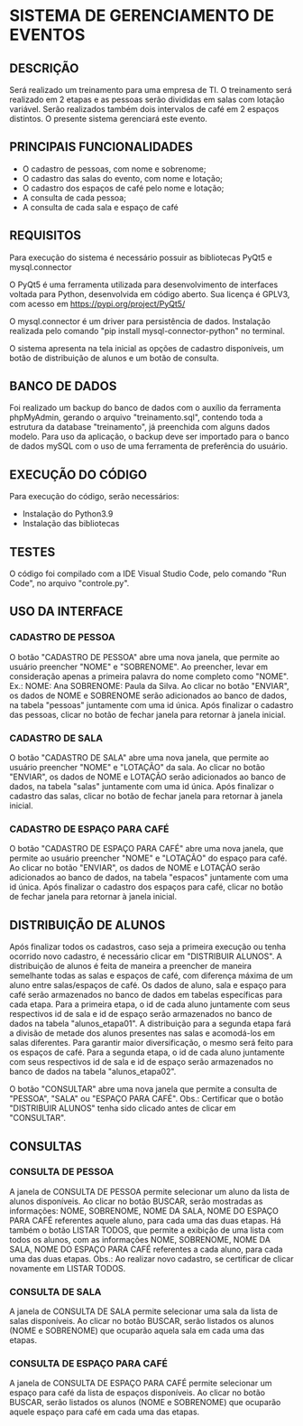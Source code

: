 # SISTEMA DE GERENCIAMENTO DE EVENTOS

## DESCRIÇÃO

  Será realizado um treinamento para uma empresa de TI. O treinamento será realizado em 2 etapas e as pessoas serão divididas em salas com lotação variável. 
Serão realizados também dois intervalos de café em 2 espaços distintos. O presente sistema gerenciará este evento.

## PRINCIPAIS FUNCIONALIDADES

* O cadastro de pessoas, com nome e sobrenome;
* O cadastro das salas do evento, com nome e lotação;
* O cadastro dos espaços de café pelo nome e lotação;
* A consulta de cada pessoa;
* A consulta de cada sala e espaço de café

## REQUISITOS

Para execução do sistema é necessário possuir as bibliotecas PyQt5 e mysql.connector

O PyQt5 é uma ferramenta utilizada para desenvolvimento de interfaces voltada para Python, desenvolvida em código aberto. Sua licença é GPLV3, com acesso em https://pypi.org/project/PyQt5/

O mysql.connector é um driver para persistência de dados. Instalação realizada pelo comando "pip install mysql-connector-python" no terminal.

O sistema apresenta na tela inicial as opções de cadastro disponíveis, um botão de distribuição de alunos e um botão de consulta.

## BANCO DE DADOS

Foi realizado um backup do banco de dados com o auxílio da ferramenta phpMyAdmin, gerando o arquivo "treinamento.sql", contendo toda a estrutura da database "treinamento", já preenchida com alguns dados modelo. Para uso da aplicação, o backup deve
ser importado para o banco de dados mySQL com o uso de uma ferramenta de preferência do usuário.

## EXECUÇÃO DO CÓDIGO

Para execução do código, serão necessários:
* Instalação do Python3.9
* Instalação das bibliotecas

## TESTES

O código foi compilado com a IDE Visual Studio Code, pelo comando "Run Code", no arquivo "controle.py".

## USO DA INTERFACE

### CADASTRO DE PESSOA

O botão "CADASTRO DE PESSOA" abre uma nova janela, que permite ao usuário preencher "NOME" e "SOBRENOME". Ao preencher, levar em consideração
apenas a primeira palavra do nome completo como "NOME". Ex.: NOME: Ana SOBRENOME: Paula da Silva. 
Ao clicar no botão "ENVIAR", os dados de NOME e SOBRENOME serão adicionados ao banco de dados, na tabela "pessoas" juntamente com uma id única.
Após finalizar o cadastro das pessoas, clicar no botão de fechar janela para retornar à janela inicial.

### CADASTRO DE SALA

O botão "CADASTRO DE SALA" abre uma nova janela, que permite ao usuário preencher "NOME" e "LOTAÇÃO" da sala. 
Ao clicar no botão "ENVIAR", os dados de NOME e LOTAÇÃO serão adicionados ao banco de dados, na tabela "salas" juntamente com uma id única.
Após finalizar o cadastro das salas, clicar no botão de fechar janela para retornar à janela inicial.

### CADASTRO DE ESPAÇO PARA CAFÉ

O botão "CADASTRO DE ESPAÇO PARA CAFÉ" abre uma nova janela, que permite ao usuário preencher "NOME" e "LOTAÇÃO" do espaço para café. 
Ao clicar no botão "ENVIAR", os dados de NOME e LOTAÇÃO serão adicionados ao banco de dados, na tabela "espacos" juntamente com uma id única.
Após finalizar o cadastro dos espaços para café, clicar no botão de fechar janela para retornar à janela inicial.

## DISTRIBUIÇÃO DE ALUNOS

Após finalizar todos os cadastros, caso seja a primeira execução ou tenha ocorrido novo cadastro, é necessário clicar em "DISTRIBUIR ALUNOS".
A distribuição de alunos é feita de maneira a preencher de maneira semelhante todas as salas e espaços de café, com diferença máxima de um aluno 
entre salas/espaços de café.
Os dados de aluno, sala e espaço para café serão armazenados no banco de dados em tabelas específicas para cada etapa.
Para a primeira etapa, o id de cada aluno juntamente com seus respectivos id de sala e id de espaço serão armazenados no banco de dados na tabela "alunos_etapa01".
A distribuição para a segunda etapa fará a divisão de metade dos alunos presentes nas salas e acomodá-los em salas diferentes. Para garantir maior
diversificação, o mesmo será feito para os espaços de café. 
Para a segunda etapa, o id de cada aluno juntamente com seus respectivos id de sala e id de espaço serão armazenados no banco de dados na tabela "alunos_etapa02".

O botão "CONSULTAR" abre uma nova janela que permite a consulta de "PESSOA", "SALA" ou "ESPAÇO PARA CAFÉ".
Obs.: Certificar que o botão "DISTRIBUIR ALUNOS" tenha sido clicado antes de clicar em "CONSULTAR".

## CONSULTAS

### CONSULTA DE PESSOA

A janela de CONSULTA DE PESSOA permite selecionar um aluno da lista de alunos disponíveis. Ao clicar no botão BUSCAR, serão mostradas as informações: NOME, SOBRENOME, NOME DA SALA, NOME DO ESPAÇO PARA CAFÉ
referentes aquele aluno, para cada uma das duas etapas.
Há também o botão LISTAR TODOS, que permite a exibição de uma lista com todos os alunos, com as informações NOME, SOBRENOME, NOME DA SALA, NOME DO ESPAÇO PARA CAFÉ
referentes a cada aluno, para cada uma das duas etapas. Obs.: Ao realizar novo cadastro, se certificar de clicar novamente em LISTAR TODOS.

### CONSULTA DE SALA

A janela de CONSULTA DE SALA permite selecionar uma sala da lista de salas disponíveis. Ao clicar no botão BUSCAR, serão listados os alunos (NOME e SOBRENOME) que ocuparão aquela sala em cada uma das etapas.

### CONSULTA DE ESPAÇO PARA CAFÉ

A janela de CONSULTA DE ESPAÇO PARA CAFÉ permite selecionar um espaço para café da lista de espaços disponíveis. Ao clicar no botão BUSCAR, serão listados os alunos (NOME e SOBRENOME) 
que ocuparão aquele espaço para café em cada uma das etapas.
